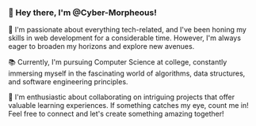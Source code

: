 ### 👋 Hey there, I'm @Cyber-Morpheous!

🌟 I'm passionate about everything tech-related, and I've been honing my skills in web development for a considerable time. However, I'm always eager to broaden my horizons and explore new avenues.

📚 Currently, I'm pursuing Computer Science at college, constantly immersing myself in the fascinating world of algorithms, data structures, and software engineering principles.

🤝 I'm enthusiastic about collaborating on intriguing projects that offer valuable learning experiences. If something catches my eye, count me in!
Feel free to connect and let's create something amazing together!
